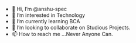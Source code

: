 - 👋 Hi, I’m @anshu-spec
- 👀 I’m interested in Technology
- 🌱 I’m currently learning BCA
- 💞️ I’m looking to collaborate on Studious Projects.
- 📫 How to reach me ...Never Anyone Can.

<!---
anshu-spec/anshu-spec is a ✨ special ✨ repository because its `README.md` (this file) appears on your GitHub profile.
You can click the Preview link to take a look at your changes.
--->
